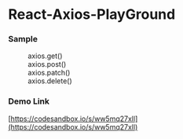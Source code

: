 # React-Axios-PlayGround

### Sample 
<dl>
  <dd>axios.get()</dd>
  <dd>axios.post()</dd>
  <dd>axios.patch()</dd>
  <dd>axios.delete()</dd>
</dl>

### Demo Link
[https://codesandbox.io/s/ww5mq27xll](https://codesandbox.io/s/ww5mq27xll)
